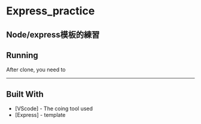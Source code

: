 # Express_practice
Node/express模板的練習
---

## Running 

After clone, you need to
<npm install>

---
## Built With

* [VScode] - The coing tool used
* [Express] - template
